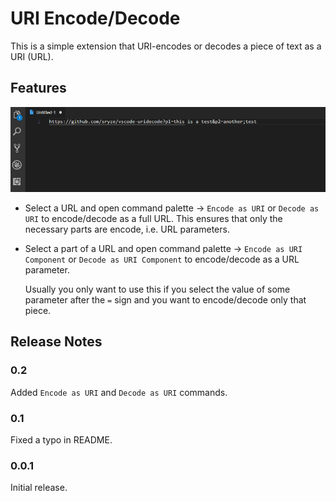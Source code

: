# URI Encode/Decode

This is a simple extension that URI-encodes or decodes a piece of text as a URI (URL).

## Features

![Demo](demo.gif)

* Select a URL and open command palette -> `Encode as URI` or `Decode as URI` to encode/decode as
  a full URL. This ensures that only the necessary parts are encode, i.e. URL parameters.

* Select a part of a URL and open command palette -> `Encode as URI Component` or 
  `Decode as URI Component` to encode/decode as a URL parameter. 
  
  Usually you only want to use this if you select the value of some parameter after the `=` sign 
  and you want to encode/decode only that piece.

## Release Notes

### 0.2

Added `Encode as URI` and `Decode as URI` commands.

### 0.1

Fixed a typo in README.

### 0.0.1

Initial release.

